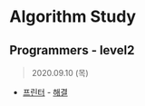 # Algorithm Study 

Programmers - level2
--------------------------------------------
> 2020.09.10 (목)
- [프린터](https://www.welcomekakao.com/learn/courses/30/lessons/42587) - [해결](pro42587.js) </br>
